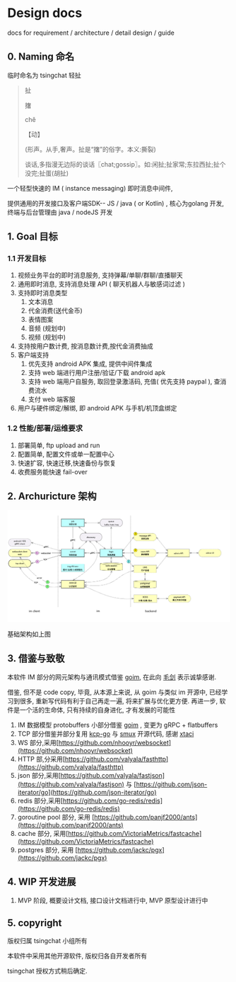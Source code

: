 # Design docs
docs for requirement / architecture / detail design / guide 

## 0. Naming 命名

临时命名为 tsingchat 轻扯
> 扯 
>
> 撦 
>
> chě 
>
>【动】 
>
> (形声。从手,奢声。扯是“撦”的俗字。本义:撕裂) 
>
> 谈话,多指漫无边际的谈话〖chat;gossip〗。如:闲扯;扯家常;东拉西扯;扯个没完;扯蛋(胡扯) 

一个轻型快速的 IM ( instance messaging) 即时消息中间件, 

提供通用的开发接口及客户端SDK-- JS / java ( or Kotlin)  ,  核心为golang 开发, 终端与后台管理由  java / nodeJS 开发

## 1. Goal 目标

### 1.1 开发目标

1. 视频业务平台的即时消息服务, 支持弹幕/单聊/群聊/直播聊天
1. 通用即时消息, 支持消息处理 API ( 聊天机器人与敏感词过滤 ) 
1. 支持即时消息类型
    1. 文本消息
    2. 代金消费(送代金币)
    3. 表情图案
    4. 音频 (规划中)
    5. 视频 (规划中)
1. 支持按用户数计费, 按消息数计费,按代金消费抽成
2. 客户端支持
    1. 优先支持 android APK 集成, 提供中间件集成
    2. 支持 web 端进行用户注册/验证/下载 android apk 
    3. 支持 web 端用户自服务, 取回登录激活码, 充值( 优先支持 paypal ), 查消费流水
    4. 支付 web 端客服
3. 用户与硬件绑定/解绑, 即 android APK 与手机/机顶盒绑定

### 1.2 性能/部署/运维要求
1. 部署简单,  ftp upload and run 
2. 配置简单, 配置文件或单一配置中心
3. 快速扩容, 快速迁移,快速备份与恢复
4. 收费服务能快速 fail-over 

## 2. Archuricture 架构

![im-architecture](./im-architecture.png)

基础架构如上图

## 3. 借鉴与致敬

本软件 IM 部分的网元架构与通讯模式借鉴 [goim](https://goim.io), 在此向 [毛剑](https://github.com/Terry-Mao) 表示诚挚感谢.

借鉴, 但不是 code copy, 毕竟, 从本源上来说, 从 goim 与类似 im 开源中, 已经学习到很多, 重新写代码有利于自己再走一遍, 将来扩展与优化更方便. 再进一步, 软件是一个活的生命体, 只有持续的自身进化, 才有发展的可能性

1. IM 数据模型 protobuffers 小部分借鉴  [goim](https://goim.io) , 变更为 gRPC + flatbuffers 
2. TCP 部分借鉴并部分复用  [kcp-go](https://github.com/xtaci/kcp-go) 与 [smux](https://github.com/xtaci/smux) 开源代码, 感谢 [xtaci](https://github.com/xtaci) 
3. WS 部分,采用[https://github.com/nhooyr/websocket](https://github.com/nhooyr/websocket)
4. HTTP 部,分采用[https://github.com/valyala/fasthttp](https://github.com/valyala/fasthttp)
5. json 部分,采用[https://github.com/valyala/fastjson](https://github.com/valyala/fastjson) 与 [https://github.com/json-iterator/go](https://github.com/json-iterator/go)
5. redis 部分,采用[https://github.com/go-redis/redis](https://github.com/go-redis/redis)
6. goroutine pool 部分, 采用 [https://github.com/panjf2000/ants](https://github.com/panjf2000/ants)
7. cache 部分, 采用[https://github.com/VictoriaMetrics/fastcache](https://github.com/VictoriaMetrics/fastcache) 
8. postgres 部分, 采用 [https://github.com/jackc/pgx](https://github.com/jackc/pgx)

## 4. WIP 开发进展
1. MVP 阶段, 概要设计文档, 接口设计文档进行中,  MVP 原型设计进行中

## 5. copyright 
版权归属 tsingchat 小组所有

本软件中采用其他开源软件, 版权归各自开发者所有

tsingchat 授权方式稍后确定.
